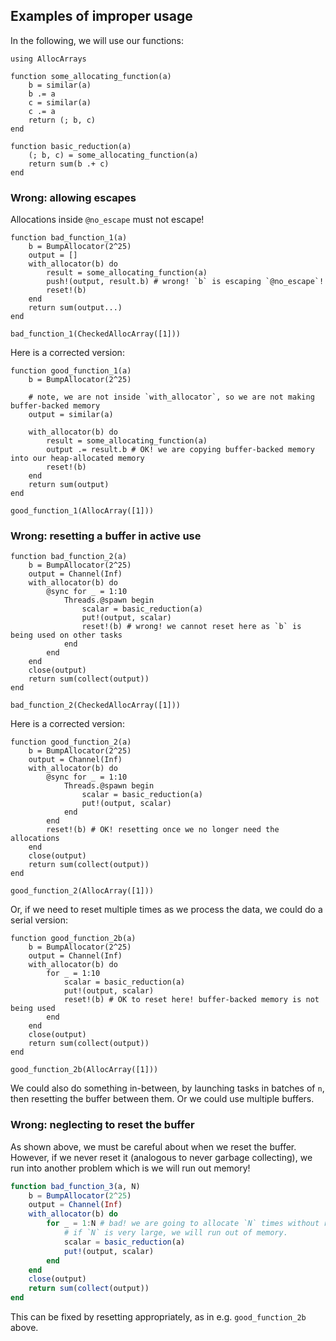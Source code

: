 
## Examples of improper usage

In the following, we will use our functions:

```@repl ex
using AllocArrays

function some_allocating_function(a)
    b = similar(a)
    b .= a
    c = similar(a)
    c .= a
    return (; b, c)
end

function basic_reduction(a)
    (; b, c) = some_allocating_function(a)
    return sum(b .+ c)
end
```

### Wrong: allowing escapes

Allocations inside `@no_escape` must not escape!

```@repl ex
function bad_function_1(a)
    b = BumpAllocator(2^25)
    output = []
    with_allocator(b) do
        result = some_allocating_function(a)
        push!(output, result.b) # wrong! `b` is escaping `@no_escape`!
        reset!(b)
    end
    return sum(output...)
end

bad_function_1(CheckedAllocArray([1]))
```

Here is a corrected version:

```@repl ex
function good_function_1(a)
    b = BumpAllocator(2^25)

    # note, we are not inside `with_allocator`, so we are not making buffer-backed memory
    output = similar(a)

    with_allocator(b) do
        result = some_allocating_function(a)
        output .= result.b # OK! we are copying buffer-backed memory into our heap-allocated memory
        reset!(b)
    end
    return sum(output)
end

good_function_1(AllocArray([1]))

```

### Wrong: resetting a buffer in active use

```@repl ex
function bad_function_2(a)
    b = BumpAllocator(2^25)
    output = Channel(Inf)
    with_allocator(b) do
        @sync for _ = 1:10
            Threads.@spawn begin
                scalar = basic_reduction(a)
                put!(output, scalar)
                reset!(b) # wrong! we cannot reset here as `b` is being used on other tasks
            end
        end
    end
    close(output)
    return sum(collect(output))
end

bad_function_2(CheckedAllocArray([1]))
```

Here is a corrected version:

```@repl ex
function good_function_2(a)
    b = BumpAllocator(2^25)
    output = Channel(Inf)
    with_allocator(b) do
        @sync for _ = 1:10
            Threads.@spawn begin
                scalar = basic_reduction(a)
                put!(output, scalar)
            end
        end
        reset!(b) # OK! resetting once we no longer need the allocations
    end
    close(output)
    return sum(collect(output))
end

good_function_2(AllocArray([1]))
```

Or, if we need to reset multiple times as we process the data, we could do a serial version:

```@repl ex
function good_function_2b(a)
    b = BumpAllocator(2^25)
    output = Channel(Inf)
    with_allocator(b) do
        for _ = 1:10
            scalar = basic_reduction(a)
            put!(output, scalar)
            reset!(b) # OK to reset here! buffer-backed memory is not being used
        end
    end
    close(output)
    return sum(collect(output))
end

good_function_2b(AllocArray([1]))
```

We could also do something in-between, by launching tasks in batches of `n`, then resetting the buffer between them. Or we could use multiple buffers.

### Wrong: neglecting to reset the buffer

As shown above, we must be careful about when we reset the buffer. However, if we never reset it (analogous to never garbage collecting), we run into another problem which is we will run out memory!

```julia
function bad_function_3(a, N)
    b = BumpAllocator(2^25)
    output = Channel(Inf)
    with_allocator(b) do
        for _ = 1:N # bad! we are going to allocate `N` times without resetting!
            # if `N` is very large, we will run out of memory.
            scalar = basic_reduction(a)
            put!(output, scalar)
        end
    end
    close(output)
    return sum(collect(output))
end
```

This can be fixed by resetting appropriately, as in e.g. `good_function_2b` above.

